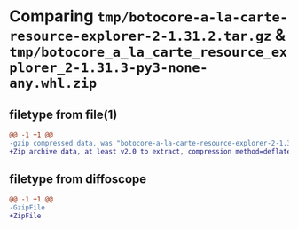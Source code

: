 # Comparing `tmp/botocore-a-la-carte-resource-explorer-2-1.31.2.tar.gz` & `tmp/botocore_a_la_carte_resource_explorer_2-1.31.3-py3-none-any.whl.zip`

## filetype from file(1)

```diff
@@ -1 +1 @@
-gzip compressed data, was "botocore-a-la-carte-resource-explorer-2-1.31.2.tar", last modified: Wed Jul 12 01:44:54 2023, max compression
+Zip archive data, at least v2.0 to extract, compression method=deflate
```

## filetype from diffoscope

```diff
@@ -1 +1 @@
-GzipFile
+ZipFile
```


